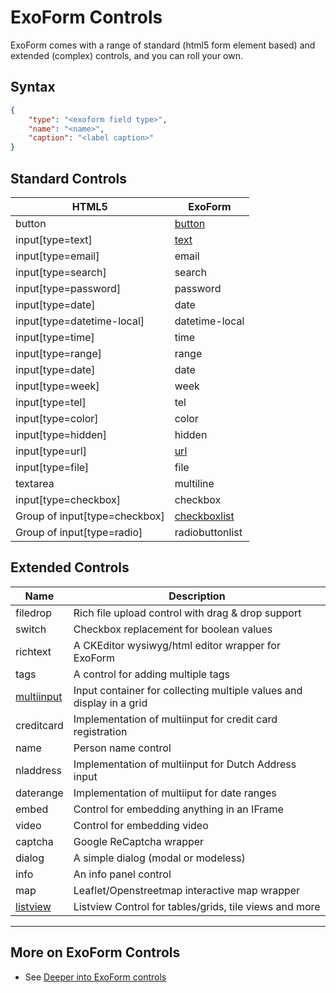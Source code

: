 # ExoForm Controls

ExoForm comes with a range of standard (html5 form element based) and extended (complex) controls, and you can roll your own.

## Syntax

```json
{
    "type": "<exoform field type>",
    "name": "<name>",
    "caption": "<label caption>"
}
```

## Standard Controls

| HTML5                           | ExoForm                                        | 
| ------------------------------- | ---------------------------------------------- | 
| button                          | [button](./buttoncontrol.md)          |
| input[type=text]                | [text](./textcontrol.md)              |
| input[type=email]               | email                                          |
| input[type=search]              | search                                         |
| input[type=password]            | password                                       |
| input[type=date]                | date                                           |
| input[type=datetime-local]      | datetime-local                                 |
| input[type=time]                | time                                           |
| input[type=range]               | range                                          |
| input[type=date]                | date                                           |
| input[type=week]                | week                                           |
| input[type=tel]                 | tel                                            |
| input[type=color]               | color                                          |
| input[type=hidden]              | hidden                                         |
| input[type=url]                 | [url](./urlcontrol.md)                |
| input[type=file]                | file             | 
| textarea                        | multiline        |
| input[type=checkbox]            | checkbox         | 
| Group of input[type=checkbox]   | [checkboxlist](./checkboxlistcontrol.md)     | 
| Group of input[type=radio]      | radiobuttonlist  | 

## Extended Controls

| Name                                      | Description                                                                                          | 
| ----------------------------------------- | --------------------------------------------------------------------------------------------------   | 
| filedrop                                  | Rich file upload control with drag & drop support                                                    |
| switch                                    | Checkbox replacement for boolean values                                                              |
| richtext                                  | A CKEditor wysiwyg/html editor wrapper for ExoForm                                                   |
| tags                                      | A control for adding multiple tags                                                                   |
| [multiinput](./multi-input-control.md)    | Input container for collecting multiple values and display in a grid                                 |
| creditcard                                | Implementation of multiinput for credit card registration                                            |
| name                                      | Person name control                                                                                  |
| nladdress                                 | Implementation of multiinput for Dutch Address input                                                 |
| daterange                                 | Implementation of multiiput for date ranges                                                          |
| embed                                     | Control for embedding anything in an IFrame                                                          |
| video                                     | Control for embedding video                                                                          |
| captcha                                   | Google ReCaptcha wrapper                                                                             |
| dialog                                    | A simple dialog (modal or modeless)                                                                  |
| info                                      | An info panel control                                                                                |
| map                                       | Leaflet/Openstreetmap interactive map wrapper                                                        |
| [listview](./listview-control.md)         | Listview Control for tables/grids, tile views and more              |

---

## More on ExoForm Controls

- See [Deeper into ExoForm controls](./controls-advanced.md)